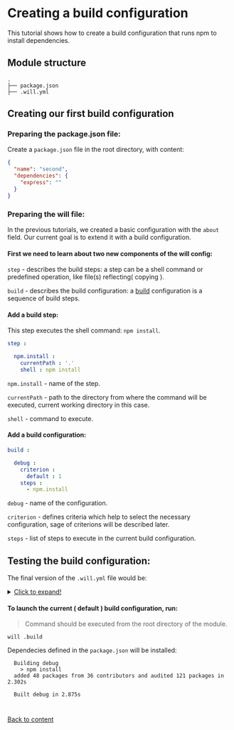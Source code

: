 # Creating a build configuration
This tutorial shows how to create a build configuration that runs npm to install dependencies.

## Module structure

```
.
├── package.json
├── .will.yml
```

## Creating our first build configuration

### Preparing the package.json file:

Create a `package.json` file in the root directory, with content:
``` json
{
  "name": "second",
  "dependencies": {
    "express": ""
  }
}
```

### Preparing the will file:

In the previous tutorials, we created a basic configuration with the `about` field.
Our current goal is to extend it with a build configuration.

#### First we need to learn about two new components of the will config:

`step` - describes the build steps: a step can be a shell command or predefined operation, like file(s) reflecting( copying ).

`build` - describes the build configuration: a [build](../Build.md) configuration is a sequence of build steps.

#### Add a build step:

This step executes the shell command: `npm install`.

```yaml
step :

  npm.install :
    currentPath : '.'
    shell : npm install
```

`npm.install` - name of the step.

`currentPath` - path to the directory from where the command will be executed, current working directory in this case.

`shell` - command to execute.

#### Add a build configuration:

```yaml
build :

  debug :
    criterion :
      default : 1
    steps :
      - npm.install
```

`debug` - name of the configuration.

`criterion` - defines criteria which help to select the necessary configuration, sage of criterions will be described later.

`steps` - list of steps to execute in the current build configuration.


## Testing the build configuration:

The final version of the `.will.yml` file would be:

<details>
  <summary><u>Click to expand!</u></summary>

```yaml

about :

  name : second
  description : "Second module"
  version : 0.0.1

step :

  npm.install :
    currentPath : '.'
    shell : npm install

build :

  debug:
    criterion :
      default : 1
    steps :
      - npm.install
```
</details>

#### To launch the current ( default ) build configuration, run:

> Command should be executed from the root directory of the module.

```
will .build
```

Dependecies defined in the `package.json` will be installed:

```
  Building debug
    > npm install
  added 48 packages from 36 contributors and audited 121 packages in 2.302s

  Built debug in 2.875s
```
#
[Back to content](../README.md)
